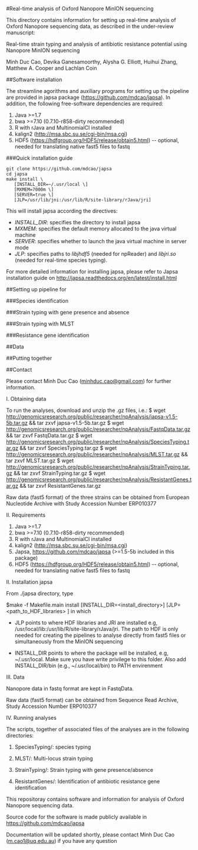 
#Real-time analysis of Oxford Nanopore MinION sequencing


This directory contains information for setting up real-time analysis 
of Oxford Nanopore sequencing data, as described in the under-review 
manuscript:

Real-time strain typing and analysis of antibiotic resistance potential using 
Nanopore MinION sequencing

Minh Duc Cao, Devika Ganesamoorthy, Alysha G. Elliott, Huihui Zhang, Matthew 
A. Cooper and Lachlan Coin


##Software installation

The streamline agorithms and auxiliary programs for setting up the pipeline 
are provided in japsa package (https://github.com/mdcao/japsa). In addition, the 
following free-software dependencies are required:

 1. Java >=1.7
 2. bwa >=7.10 (0.7.10-r858-dirty recommended)
 3. R with rJava and MultinomialCI installed
 4. kalign2 (http://msa.sbc.su.se/cgi-bin/msa.cgi)
 5. HDF5 (https://hdfgroup.org/HDF5/release/obtain5.html)
 -- optional, needed for translating native fast5 files to fastq

###Quick installation guide

```
git clone https://github.com/mdcao/japsa
cd japsa
make install \
   [INSTALL_DIR=~/.usr/local \]
   [MXMEM=7000m \]
   [SERVER=true \]
   [JLP=/usr/lib/jni:/usr/lib/R/site-library/rJava/jri]
```
 
This will install japsa according the directives:

* *INSTALL_DIR*: specifies the directory to install japsa
* *MXMEM*: specifies the default memory allocated to the java virtual machine
* *SERVER*: specifies whether to launch the java virtual machine in server mode
* *JLP*: specifies paths to *libjhdf5*  (needed for npReader) and *libjri.so*
  (needed for real-time species typing). 


For more detailed information for installing japsa, please refer to  Japsa installation guide on
http://japsa.readthedocs.org/en/latest/install.html


##Setting up pipeline for 

###Species identification

###Strain typing with gene presence and absence


###Strain typing with MLST


###Resistance gene identification



##Data

##Putting together

##Contact

Please contact Minh Duc Cao (minhduc.cao@gmail.com) for further information.



I. Obtaining data

To run the analyses, download and unzip the .gz files, i.e.:
$ wget http://genomicsresearch.org/public/researcher/npAnalysis/japsa-v1.5-5b.tar.gz && tar zxvf japsa-v1.5-5b.tar.gz
$ wget http://genomicsresearch.org/public/researcher/npAnalysis/FastqData.tar.gz && tar zxvf FastqData.tar.gz
$ wget http://genomicsresearch.org/public/researcher/npAnalysis/SpeciesTyping.tar.gz && tar zxvf SpeciesTyping.tar.gz
$ wget http://genomicsresearch.org/public/researcher/npAnalysis/MLST.tar.gz && tar zxvf MLST.tar.gz
$ wget http://genomicsresearch.org/public/researcher/npAnalysis/StrainTyping.tar.gz && tar zxvf StrainTyping.tar.gz
$ wget http://genomicsresearch.org/public/researcher/npAnalysis/ResistantGenes.tar.gz && tar zxvf ResistantGenes.tar.gz

Raw data (fast5 format) of the three strains can be obtained from European Nucleotide Archive with Study Accession Number ERP010377

II. Requirements

 1. Java >=1.7
 2. bwa >=7.10 (0.7.10-r858-dirty recommended)
 3. R with rJava and MultinomialCI installed
 4. kalign2 (http://msa.sbc.su.se/cgi-bin/msa.cgi)
 5. Japsa, https://github.com/mdcao/japsa  (>=1.5-5b included in this package)
 6. HDF5 (https://hdfgroup.org/HDF5/release/obtain5.html)
 -- optional, needed for translating native fast5 files to fastq


II. Installation japsa

From ./japsa directory, type

$make -f Makefile.main install [INSTALL_DIR=<install_directory>] [JLP=<path_to_HDF_libraries> ]
in which

 - JLP points to where HDF libraries and JRI are installed e.g,
 /usr/local/lib:/usr/lib/R/site-library/rJava/jri. The path to HDF is only needed for
 creating the pipelines to analyse directly from fast5 files or  simultaneously
 from the MinION sequencing

 - INSTALL_DIR points to where the package will be installed, e.g, ~/.usr/local. Make sure
 you have write privilege to this folder. Also add INSTALL_DIR/bin (e.g., ~/.usr/local/bin)
 to PATH envirenment


III. Data

Nanopore data in fastq format are kept in FastqData.

Raw data (fast5 format) can be obtained from Sequence Read Archive, Study Accession
Number ERP010377


IV. Running analyses

The scripts, together of associated files of the analyses are in the following directories:

 1. SpeciesTyping/: species typing

 2. MLST/: Multi-locus strain typing

 3. StrainTyping/: Strain typing with gene presence/absence

 4. ResistantGenes/: Identification of antibiotic resistance gene identification


This repositoray contains software and information for analysis of Oxford Nanopore sequencing data.

Source code for the software is made publicly available in https://github.com/mdcao/japsa

Documentation will be updated shortly, please contact Minh Duc Cao (m.cao1@uq.edu.au) if you have any question
